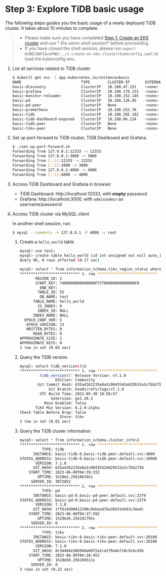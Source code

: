 # Step 3: Explore TiDB basic usage

The following steps guides you the basic usage of a newly deployed TiDB cluster. It takes about 10 minutes to complete.

> - Please make sure you have completed [Step 1: Create an EKS cluster](../1-create-an-eks-cluster/README.md) and use *
    *_the same shell session_** before proceeding.
> - If you have closed the shell session, please run `export KUBECONFIG=$PWD/../1-create-an-eks-cluster/kubeconfig.yaml`
    to load the kubeconfig env.

1. List all services related to TiDB cluster

    ```bash
    $ kubectl get svc -l app.kubernetes.io/instance=basic
    NAME                           TYPE        CLUSTER-IP       EXTERNAL-IP   PORT(S)               AGE
    basic-discovery                ClusterIP   10.100.47.151    <none>        10261/TCP,10262/TCP   103m
    basic-grafana                  ClusterIP   10.100.178.153   <none>        3000/TCP              103m
    basic-monitor-reloader         ClusterIP   10.100.152.145   <none>        9089/TCP              103m
    basic-pd                       ClusterIP   10.100.126.85    <none>        2379/TCP              103m
    basic-pd-peer                  ClusterIP   None             <none>        2380/TCP,2379/TCP     103m
    basic-prometheus               ClusterIP   10.100.252.76    <none>        9090/TCP              103m
    basic-tidb                     ClusterIP   10.100.205.182   <none>        4000/TCP,10080/TCP    70m
    basic-tidb-dashboard-exposed   ClusterIP   10.100.66.234    <none>        12333/TCP             103m
    basic-tidb-peer                ClusterIP   None             <none>        10080/TCP             70m
    basic-tikv-peer                ClusterIP   None             <none>        20160/TCP             71m
    ```

2. Set up port-forward to TiDB cluster, TiDB Dashboard and Grafana

    ```bash
    $ ./set-up-port-forward.sh
    Forwarding from 127.0.0.1:12333 -> 12333
    Forwarding from 127.0.0.1:3000 -> 3000
    Forwarding from [::1]:12333 -> 12333
    Forwarding from [::1]:3000 -> 3000
    Forwarding from 127.0.0.1:4000 -> 4000
    Forwarding from [::1]:4000 -> 4000
    ```

3. Access TiDB Dashboard and Grafana in browser

    - TiDB Dashboard: http://localhost:12333, with **_empty_** password
    - Grafana: http://localhost:3000, with `admin`/`admin` as username/password

4. Access TiDB cluster via MySQL client

   In another shell session, run:

    ```bash
    $ mysql --comments -h 127.0.0.1 -P 4000 -u root
    ```

    1. Create a `hello_world` table

        ```bash
        mysql> use test;
        mysql> create table hello_world (id int unsigned not null auto_increment primary key, v varchar(32));
        Query OK, 0 rows affected (0.17 sec)

        mysql> select * from information_schema.tikv_region_status where db_name=database() and table_name='hello_world'\G
        *************************** 1. row ***************************
               REGION_ID: 2
               START_KEY: 7480000000000000FF3700000000000000F8
                 END_KEY:
                TABLE_ID: 55
                 DB_NAME: test
              TABLE_NAME: hello_world
                IS_INDEX: 0
                INDEX_ID: NULL
              INDEX_NAME: NULL
          EPOCH_CONF_VER: 5
           EPOCH_VERSION: 23
           WRITTEN_BYTES: 0
              READ_BYTES: 0
        APPROXIMATE_SIZE: 1
        APPROXIMATE_KEYS: 0
        1 row in set (0.03 sec)
        ```

    2. Query the TiDB version

        ```bash
        mysql> select tidb_version()\G
        *************************** 1. row ***************************
                 tidb_version(): Release Version: v7.1.0
                        Edition: Community
                Git Commit Hash: 635a4362235e8a3c0043542e629532e3c7bb2756
                     Git Branch: heads/refs/tags/v7.1.0
                 UTC Build Time: 2023-05-30 10:58:57
                      GoVersion: go1.20.3
                   Race Enabled: false
               TiKV Min Version: 6.2.0-alpha
        Check Table Before Drop: false
                          Store: tikv
        1 row in set (0.01 sec)
        ```

    3. Query the TiDB cluster information

        ```bash
        mysql> select * from information_schema.cluster_info\G
        *************************** 1. row ***************************
                  TYPE: tidb
              INSTANCE: basic-tidb-0.basic-tidb-peer.default.svc:4000
        STATUS_ADDRESS: basic-tidb-0.basic-tidb-peer.default.svc:10080
               VERSION: 7.1.0
              GIT_HASH: 635a4362235e8a3c0043542e629532e3c7bb2756
            START_TIME: 2023-06-09T04:39:33Z
                UPTIME: 1h28m2.256186392s
             SERVER_ID: 3072852
        *************************** 2. row ***************************
                  TYPE: pd
              INSTANCE: basic-pd-0.basic-pd-peer.default.svc:2379
        STATUS_ADDRESS: basic-pd-0.basic-pd-peer.default.svc:2379
               VERSION: 7.1.0
              GIT_HASH: 1ff614d90412396c9ebaad76a30d31e683c34adc
            START_TIME: 2023-06-09T04:37:59Z
                UPTIME: 1h29m36.256191795s
             SERVER_ID: 0
        *************************** 3. row ***************************
                  TYPE: tikv
              INSTANCE: basic-tikv-0.basic-tikv-peer.default.svc:20160
        STATUS_ADDRESS: basic-tikv-0.basic-tikv-peer.default.svc:20180
               VERSION: 7.1.0
              GIT_HASH: 0c34464e386940a60f2a2ce279a4ef18c9c6c45b
            START_TIME: 2023-06-09T04:38:45Z
                UPTIME: 1h28m50.256194511s
             SERVER_ID: 0
        3 rows in set (0.22 sec)
        ```
